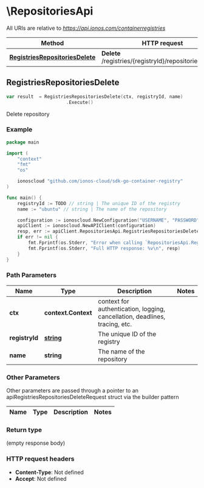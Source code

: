 # \RepositoriesApi

All URIs are relative to *https://api.ionos.com/containerregistries*

|Method | HTTP request | Description|
|------------- | ------------- | -------------|
|[**RegistriesRepositoriesDelete**](RepositoriesApi.md#RegistriesRepositoriesDelete) | **Delete** /registries/{registryId}/repositories/{name} | Delete repository|



## RegistriesRepositoriesDelete

```go
var result  = RegistriesRepositoriesDelete(ctx, registryId, name)
                      .Execute()
```

Delete repository



### Example

```go
package main

import (
    "context"
    "fmt"
    "os"

    ionoscloud "github.com/ionos-cloud/sdk-go-container-registry"
)

func main() {
    registryId := TODO // string | The unique ID of the registry
    name := "ubuntu" // string | The name of the repository

    configuration := ionoscloud.NewConfiguration("USERNAME", "PASSWORD", "TOKEN", "HOST_URL")
    apiClient := ionoscloud.NewAPIClient(configuration)
    resp, err := apiClient.RepositoriesApi.RegistriesRepositoriesDelete(context.Background(), registryId, name).Execute()
    if err != nil {
        fmt.Fprintf(os.Stderr, "Error when calling `RepositoriesApi.RegistriesRepositoriesDelete``: %v\n", err)
        fmt.Fprintf(os.Stderr, "Full HTTP response: %v\n", resp)
    }
}
```

### Path Parameters


|Name | Type | Description  | Notes|
|------------- | ------------- | ------------- | -------------|
|**ctx** | **context.Context** | context for authentication, logging, cancellation, deadlines, tracing, etc.|
|**registryId** | [**string**](../models/.md) | The unique ID of the registry | |
|**name** | **string** | The name of the repository | |

### Other Parameters

Other parameters are passed through a pointer to an apiRegistriesRepositoriesDeleteRequest struct via the builder pattern


|Name | Type | Description  | Notes|
|------------- | ------------- | ------------- | -------------|

### Return type

 (empty response body)

### HTTP request headers

- **Content-Type**: Not defined
- **Accept**: Not defined


